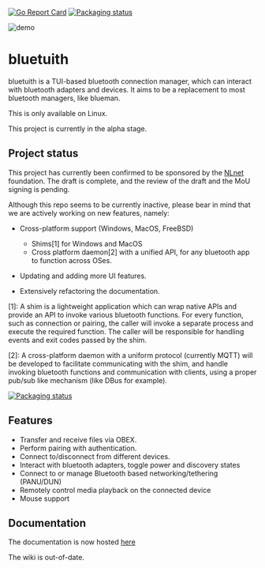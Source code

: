 [![Go Report Card](https://goreportcard.com/badge/github.com/darkhz/bluetuith)](https://goreportcard.com/report/github.com/darkhz/bluetuith) [![Packaging status](https://repology.org/badge/tiny-repos/bluetuith.svg)](https://repology.org/project/bluetuith/versions)

![demo](demo/demo.gif)

# bluetuith
bluetuith is a TUI-based bluetooth connection manager, which can interact with bluetooth adapters and devices.
It aims to be a replacement to most bluetooth managers, like blueman.

This is only available on Linux.

This project is currently in the alpha stage.

## Project status
This project has currently been confirmed to be sponsored by the [NLnet](https://nlnet.nl/project/bluetuith/) foundation.
The draft is complete, and the review of the draft and the MoU signing is pending.

Although this repo seems to be currently inactive, please bear in mind that we are actively working on new features, namely:
- Cross-platform support (Windows, MacOS, FreeBSD)
    - Shims[1] for Windows and MacOS
    - Cross platform daemon[2] with a unified API, for any bluetooth app to function across OSes.

- Updating and adding more UI features.
- Extensively refactoring the documentation.

[1]:
A shim is a lightweight application which can wrap native APIs and provide an API to invoke various bluetooth functions.
For every function, such as connection or pairing, the caller will invoke a separate process and execute the required function.
The caller will be responsible for handling events and exit codes passed by the shim.

[2]:
A cross-platform daemon with a uniform protocol (currently MQTT) will be developed to facilitate communicating with the shim, and handle
invoking bluetooth functions and communication with clients, using a proper pub/sub like mechanism (like DBus for example).

[![Packaging status](https://repology.org/badge/vertical-allrepos/bluetuith.svg)](https://repology.org/project/bluetuith/versions)

## Features
- Transfer and receive files via OBEX.
- Perform pairing with authentication.
- Connect to/disconnect from different devices.
- Interact with bluetooth adapters, toggle power and discovery states
- Connect to or manage Bluetooth based networking/tethering (PANU/DUN)
- Remotely control media playback on the connected device
- Mouse support

## Documentation
The documentation is now hosted [here](https://darkhz.github.io/bluetuith)

The wiki is out-of-date.
